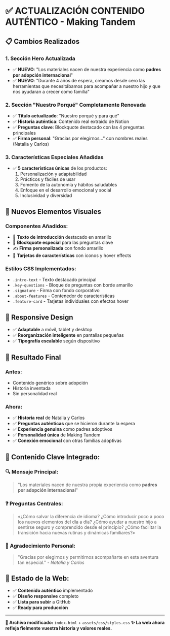 # ✅ ACTUALIZACIÓN CONTENIDO AUTÉNTICO - Making Tandem

## 📋 **Cambios Realizados**

### **1. Sección Hero Actualizada**
- ✅ **NUEVO**: "Los materiales nacen de nuestra experiencia como **padres por adopción internacional**"
- ✅ **NUEVO**: "Durante 4 años de espera, creamos desde cero las herramientas que necesitábamos para acompañar a nuestro hijo y que nos ayudaran a crecer como familia"

### **2. Sección "Nuestro Porqué" Completamente Renovada**
- ✅ **Título actualizado**: "Nuestro porqué y para qué"
- ✅ **Historia auténtica**: Contenido real extraído de Notion
- ✅ **Preguntas clave**: Blockquote destacado con las 4 preguntas principales
- ✅ **Firma personal**: "Gracias por elegirnos..." con nombres reales (Natalia y Carlos)

### **3. Características Especiales Añadidas**
- ✅ **5 características únicas** de los productos:
  1. Personalización y adaptabilidad
  2. Prácticos y fáciles de usar
  3. Fomento de la autonomía y hábitos saludables
  4. Enfoque en el desarrollo emocional y social
  5. Inclusividad y diversidad

## 🎨 **Nuevos Elementos Visuales**

### **Componentes Añadidos:**
- 📝 **Texto de introducción** destacado en amarillo
- 💭 **Blockquote especial** para las preguntas clave
- ✍️ **Firma personalizada** con fondo amarillo
- 🎯 **Tarjetas de características** con iconos y hover effects

### **Estilos CSS Implementados:**
- `.intro-text` - Texto destacado principal
- `.key-questions` - Bloque de preguntas con borde amarillo
- `.signature` - Firma con fondo corporativo
- `.about-features` - Contenedor de características
- `.feature-card` - Tarjetas individuales con efectos hover

## 📱 **Responsive Design**
- ✅ **Adaptable** a móvil, tablet y desktop
- ✅ **Reorganización inteligente** en pantallas pequeñas
- ✅ **Tipografía escalable** según dispositivo

## 🌟 **Resultado Final**

### **Antes:**
- Contenido genérico sobre adopción
- Historia inventada
- Sin personalidad real

### **Ahora:**
- ✅ **Historia real** de Natalia y Carlos
- ✅ **Preguntas auténticas** que se hicieron durante la espera
- ✅ **Experiencia genuina** como padres adoptivos
- ✅ **Personalidad única** de Making Tandem
- ✅ **Conexión emocional** con otras familias adoptivas

## 📝 **Contenido Clave Integrado:**

### **🔍 Mensaje Principal:**
> "Los materiales nacen de nuestra propia experiencia como **padres por adopción internacional**"

### **❓ Preguntas Centrales:**
> «¿Cómo salvar la diferencia de idioma? ¿Cómo introducir poco a poco los nuevos elementos del día a día? ¿Cómo ayudar a nuestro hijo a sentirse seguro y comprendido desde el principio? ¿Cómo facilitar la transición hacia nuevas rutinas y dinámicas familiares?»

### **💝 Agradecimiento Personal:**
> "Gracias por elegirnos y permitirnos acompañarte en esta aventura tan especial." - *Natalia y Carlos*

## 🚀 **Estado de la Web:**
- ✅ **Contenido auténtico** implementado
- ✅ **Diseño responsive** completo
- ✅ **Lista para subir** a GitHub
- ✅ **Ready para producción**

---

**📌 Archivo modificado:** `index.html` + `assets/css/styles.css`
**✨ La web ahora refleja fielmente vuestra historia y valores reales.**